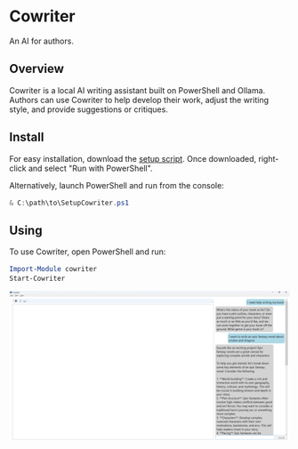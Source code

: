 # Cowriter

An AI for authors.

## Overview

Cowriter is a local AI writing assistant built on PowerShell and Ollama. Authors can use Cowriter to help develop their work, adjust the writing style, and provide suggestions or critiques.

## Install

For easy installation, download the [setup script](./src/cowriter/scripts/SetupCowriter.ps1). Once downloaded, right-click and select "Run with PowerShell".

Alternatively, launch PowerShell and run from the console:

```powershell
& C:\path\to\SetupCowriter.ps1
```

## Using

To use Cowriter, open PowerShell and run:

```powershell
Import-Module cowriter
Start-Cowriter
```

![Cowriter](./docs/images/cowriter.png)
